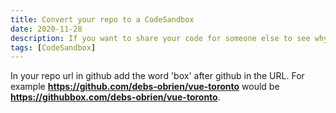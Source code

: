```yaml
---
title: Convert your repo to a CodeSandbox
date: 2020-11-28
description: If you want to share your code for someone else to see why not just turn your repo into a codeSandbox
tags: [CodeSandbox]
---
```


In your repo url in github add the word 'box' after github in the URL. For example **https://github.com/debs-obrien/vue-toronto** would be **https://githubbox.com/debs-obrien/vue-toronto**.

